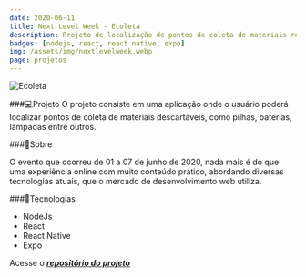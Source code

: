 ```yaml
---
date: 2020-06-11
title: Next Level Week - Ecoleta
description: Projeto de localização de pontos de coleta de materiais recicláveis
badges: [nodejs, react, react native, expo]
img: /assets/img/nextlevelweek.webp
page: projetos
---
```

![Ecoleta](/assets/img/ecoleta.webp)

###:computer:Projeto
O projeto consiste em uma aplicação onde o usuário poderá localizar pontos de coleta de materiais descartáveis, como pilhas, baterias, lâmpadas entre outros.

###:page_facing_up:Sobre

O evento que ocorreu de 01 a 07 de junho de 2020, nada mais é do que uma experiência online com muito conteúdo prático, abordando diversas tecnologias atuais, que o mercado de desenvolvimento web utiliza.

###:rocket:Tecnologias

- NodeJs
- React
- React Native
- Expo

Acesse o ***<a href="https://github.com/obrunorocha/nlw-ecoleta" target="_blank">repositório do projeto</a>***